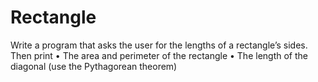 # Rectangle
 Write a program that asks the user for the lengths of a rectangle’s sides. Then print • The area and perimeter of the rectangle • The length of the diagonal (use the Pythagorean theorem) 
